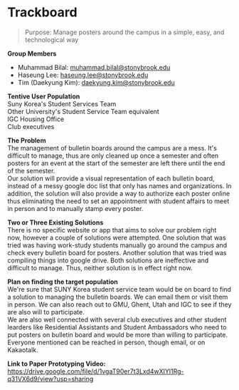 # Trackboard

> Purpose: Manage posters around the campus in a simple, easy, and technological way
  
**Group Members**

- Muhammad Bilal: muhammad.bilal@stonybrook.edu
- Haseung Lee: haseung.lee@stonybrook.edu
- Tim (Daekyung Kim): daekyung.kim@stonybrook.edu

**Tentive User Population**  
Suny Korea's Student Services Team  
Other University's Student Service Team equivalent  
IGC Housing Office  
Club executives  

**The Problem**  
The management of bulletin boards around the campus are a mess. It's difficult to manage, thus are only cleaned up once a semester and often posters for an event at the start of the semester are left there until the end of the semester.  
Our solution will provide a visual representation of each bulletin board, instead of a messy google doc list that only has names and organizations. In addition, the solution will also provide a way to authorize each poster online thus eliminating the need to set an appointment with student affairs to meet in person and to manually stamp every poster. 

**Two or Three Existing Solutions**  
There is no specific website or app that aims to solve our problem right now, however a couple of solutions were attempted. One solution that was tried was having work-study students manually go around the campus and check every bulletin board for posters. Another solution that was tried was compiling things into google drive. Both solutions are ineffective and difficult to manage. Thus, neither solution is in effect right now. 

**Plan on finding the target population**  
We're sure that SUNY Korea student service team would be on board to find a solution to managing the bulletin boards. We can email them or visit them in person. We can also reach out to GMU, Ghent, Utah and IGC to see if they are also will to participate.  
We are also well connected with several club executives and other student learders like Residential Assistants and Student Ambassadors who need to put posters on bulletin board and would be more than willing to participate.  
Everyone mentioned can be reached in person, though email, or on Kakaotalk. 

**Link to Paper Prototyping Video:** https://drive.google.com/file/d/1vgaT90er7t3Lxd4wXIYl1Rg-q31VX6d9/view?usp=sharing
